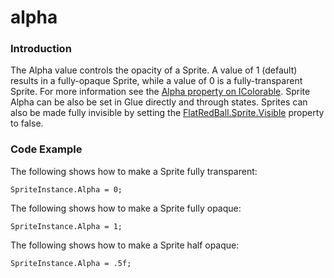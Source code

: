 # alpha

### Introduction

The Alpha value controls the opacity of a Sprite. A value of 1 (default) results in a fully-opaque Sprite, while a value of 0 is a fully-transparent Sprite. For more information see the [Alpha property on IColorable](../../../../frb/docs/index.php). Sprite Alpha can be also be set in Glue directly and through states. Sprites can also be made fully invisible by setting the [FlatRedBall.Sprite.Visible](../../../../frb/docs/index.php) property to false.

### Code Example

The following shows how to make a Sprite fully transparent:

```
SpriteInstance.Alpha = 0;
```

The following shows how to make a Sprite fully opaque:

```
SpriteInstance.Alpha = 1;
```

The following shows how to make a Sprite half opaque:

```
SpriteInstance.Alpha = .5f;
```
